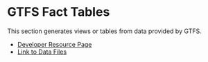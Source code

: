 # GTFS Fact Tables

This section generates views or tables from data provided by GTFS.

* [Developer Resource Page](https://developer.trimet.org/)
* [Link to Data Files](https://developer.trimet.org/schedule/gtfs.zip)